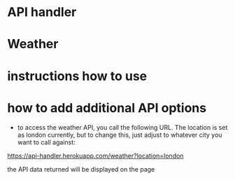 # API handler


# Weather


# instructions how to use


# how to add additional API options



- to access the weather API, you call the following URL. The location is set as london currently, but to change this, just adjust to whatever city you want to call against:

https://api-handler.herokuapp.com/weather?location=london

the API data returned will be displayed on the page
